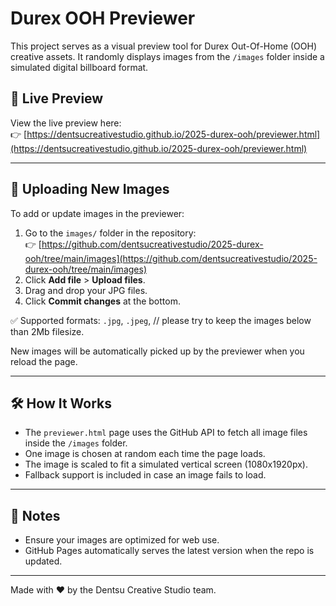 # Durex OOH Previewer

This project serves as a visual preview tool for Durex Out-Of-Home (OOH) creative assets. It randomly displays images from the `/images` folder inside a simulated digital billboard format.

## 🔗 Live Preview

View the live preview here:  
👉 [https://dentsucreativestudio.github.io/2025-durex-ooh/previewer.html](https://dentsucreativestudio.github.io/2025-durex-ooh/previewer.html)

---

## 📂 Uploading New Images

To add or update images in the previewer:

1. Go to the `images/` folder in the repository:  
   👉 [https://github.com/dentsucreativestudio/2025-durex-ooh/tree/main/images](https://github.com/dentsucreativestudio/2025-durex-ooh/tree/main/images)
2. Click **Add file** > **Upload files**.
3. Drag and drop your JPG files.
4. Click **Commit changes** at the bottom.

✅ Supported formats: `.jpg`, `.jpeg`, // please try to keep the images below than 2Mb filesize.

New images will be automatically picked up by the previewer when you reload the page.

---

## 🛠 How It Works

- The `previewer.html` page uses the GitHub API to fetch all image files inside the `/images` folder.
- One image is chosen at random each time the page loads.
- The image is scaled to fit a simulated vertical screen (1080x1920px).
- Fallback support is included in case an image fails to load.

---

## 📎 Notes

- Ensure your images are optimized for web use.
- GitHub Pages automatically serves the latest version when the repo is updated.

---

Made with ❤️ by the Dentsu Creative Studio team.
